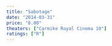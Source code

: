 ```yaml
---
title: "Sabotage"
date: "2014-03-31"
price: "8.00"
theaters: ["Carmike Royal Cinema 10"]
ratings: ["R"]
---
```

